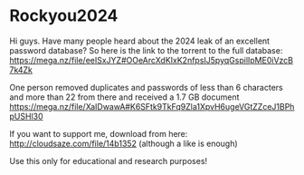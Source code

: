 # Rockyou2024
Hi guys. Have many people heard about the 2024 leak of an excellent password database? So here is the link to the torrent to the full database: https://mega.nz/file/eeISxJYZ#OOeArcXdKIxK2nfpsIJ5pyqGspilIpME0iVzcB7k4Zk

One person removed duplicates and passwords of less than 6 characters and more than 22 from there and received a 1.7 GB document
https://mega.nz/file/XaIDwawA#K6SFtk9TkFq9Zla1XpvH6ugeVGtZZceJ1BPhpUSHl30

If you want to support me, download from here: http://cloudsaze.com/file/14b1352 (although a like is enough)

Use this only for educational and research purposes!
